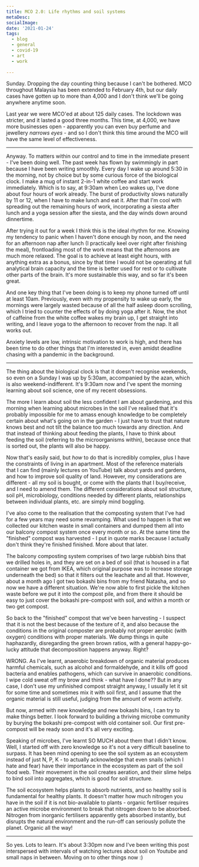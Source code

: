 ```yaml
---
title: MCO 2.0: Life rhythms and soil systems
metaDesc: 
socialImage:  
date: '2021-01-24'
tags:
  - blog
  - general
  - covid-19
  - art
  - work
  
--- 
```


Sunday. Dropping the day counting thing because I can't be bothered. MCO throughout Malaysia has been extended to February 4th, but our daily cases have gotten up to more than 4,000 and I don't think we'll be going anywhere anytime soon. 

Last year we were MCO'ed at about 125 daily cases. The lockdown was stricter, and it lasted a good three months. This time, at 4,000, we have more businesses open - apparently you can even buy perfume and jewellery *narrows eyes* - and so I don't think this time around the MCO will have the same level of effectiveness.  

---

Anyway. To matters within our control and to time in the immediate present - I've been doing well. The past week has flown by swimmingly in part because I have been writing smoothly. Every day I wake up around 5:30 in the morning, not by choice but by some curious force of the biological clock. I make a mug of instant 2-in-1 white coffee and start work immediately. Which is to say, at 9:30am when Leo wakes up, I've done about four hours of work already. The burst of productivity slows naturally by 11 or 12, when I have to make lunch and eat it. After that I'm cool with spreading out the remaining hours of work, incorporating a siesta after lunch and a yoga session after the siesta, and the day winds down around dinnertime. 

After trying it out for a week I think this is the ideal rhythm for me. Knowing my tendency to panic when I haven't done enough by noon, and the need for an afternoon nap after lunch (I practically keel over right after finishing the meal), frontloading most of the work means that the afternoons are much more relaxed. The goal is to achieve at least eight hours, with anything extra as a bonus, since by that time I would not be operating at full analytical brain capacity and the time is better used for rest or to cultivate other parts of the brain. It's more sustainable this way, and so far it's been great. 

And one key thing that I've been doing is to keep my phone turned off until at least 10am. Previously, even with my propensity to wake up early, the mornings were largely wasted because of all the half asleep doom scrolling, which I tried to counter the effects of by doing yoga after it. Now, the shot of caffeine from the white coffee wakes my brain up, I get straight into writing, and I leave yoga to the afternoon to recover from the nap. It all works out.  

Anxiety levels are low, intrinsic motivation to work is high, and there has been time to do other things that I'm interested in, even amidst deadline chasing with a pandemic in the background. 

--- 

The thing about the biological clock is that it doesn't recognise weekends, so even on a Sunday I was up by 5:30am, accompanied by the azan, which is also weekend-indifferent. It's 9:30am now and I've spent the morning learning about soil science, one of my recent obsessions. 

The more I learn about soil the less confident I am about gardening, and this morning when learning about microbes in the soil I've realised that it's probably impossible for me to amass enough knowledge to be completely certain about what's going on in the garden - I just have to trust that nature knows best and not tilt the balance too much towards any direction. And that instead of thinking about feeding the plants, I have to think about feeding the soil (referring to the microorganisms within), because once that is sorted out, the plants will also be happy. 

Now that's easily said, but *how* to do that is incredibly complex, plus I have the constraints of living in an apartment. Most of the reference materials that I can find (mainly lectures on YouTube) talk about yards and gardens, and how to improve soil quality of land. However, my considerations are different - all my soil is bought, or come with the plants that I buy/receive, and I need to amend them. The different considerations about soil structure, soil pH, microbiology, conditions needed by different plants, relationships between individual plants, etc. are simply mind boggling.

I've also come to the realisation that the composting system that I've had for a few years may need some revamping. What used to happen is that we collected our kitchen waste in small containers and dumped them all into our balcony compost system once every month or so. At the same time the "finished" compost was harvested - I put in quote marks because I actually don't think they're finished finished. More about that later. 

The balcony composting system comprises of two large rubbish bins that we drilled holes in, and they are set on a bed of soil (that is housed in a flat container we got from IKEA, which original purpose was to increase storage underneath the bed) so that it filters out the leachate and all that. However, about a month ago I got two bokashi bins from my friend Natasha, and so now we have a different situation. We're now able to first pickle the kitchen waste before we put it into the compost pile, and from there it should be easy to just cover the bokashi pre-compost with soil, and within a month or two get compost. 

So back to the "finished" compost that we've been harvesting - I suspect that it is not the best because of the texture of it, and also because the conditions in the original composter are probably not proper aerobic (with oxygen) conditions with proper materials. We dump things in quite haphazardly, disregarding the green brown ratios, with a general happy-go-lucky attitude that decomposition happens anyway. Right? 

WRONG. As I've learnt, anaerobic breakdown of organic material produces harmful chemicals, such as alcohol and formaldehyde, and it kills off good bacteria and enables pathogens, which can survive in anaerobic conditions. I wipe cold sweat off my brow and think - what have I done?? But in any case, I don't use my unfinished compost straight anyway, I usually let it sit for some time and sometimes mix it with soil first, and I assume that the organic material is still useful, judging from the amount of worm activity. 

But now, armed with new knowledge and new bokashi bins, I can try to make things better. I look forward to building a thriving microbe community by burying the bokashi pre-compost with old container soil. Our first pre-compost will be ready soon and it's all very exciting. 

Speaking of microbes, I've learnt SO MUCH about them that I didn't know. Well, I started off with zero knowledge so it's not a very difficult baseline to surpass. It has been mind opening to see the soil system as an ecosystem instead of just N, P, K - to actually acknowledge that even snails (which I hate and fear) have their importance in the ecosystem as part of the soil food web. Their movement in the soil creates aeration, and their slime helps to bind soil into aggregates, which is good for soil structure. 

The soil ecosystem helps plants to absorb nutrients, and so healthy soil is fundamental for healthy plants. It doesn't matter how much nitrogen you have in the soil if it is not bio-available to plants - organic fertiliser requires an active microbe environment to break that nitrogen down to be absorbed. Nitrogen from inorganic fertilisers apparently gets absorbed instantly, but disrupts the natural environment and the run-off can seriously pollute the planet. Organic all the way!

---

So yes. Lots to learn. It's about 3:30pm now and I've been writing this post interspersed with intervals of watching lectures about soil on Youtube and small naps in between. Moving on to other things now :) 